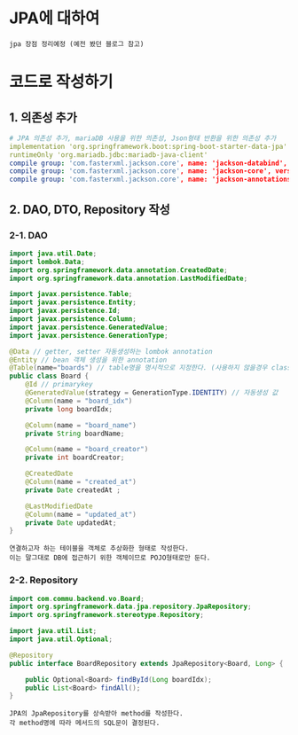 # JPA에 대하여

	jpa 장점 정리예정 (예전 봤던 블로그 참고)


# 코드로 작성하기
## 1. 의존성 추가

```yaml
# JPA 의존성 추가, mariaDB 사용을 위한 의존성, Json형태 반환을 위한 의존성 추가
implementation 'org.springframework.boot:spring-boot-starter-data-jpa'
runtimeOnly 'org.mariadb.jdbc:mariadb-java-client'
compile group: 'com.fasterxml.jackson.core', name: 'jackson-databind', version: '2.11.3'
compile group: 'com.fasterxml.jackson.core', name: 'jackson-core', version: '2.11.3'
compile group: 'com.fasterxml.jackson.core', name: 'jackson-annotations', version: '2.11.3'
```



## 2. DAO, DTO, Repository 작성

### 2-1. DAO

```java
import java.util.Date;
import lombok.Data;
import org.springframework.data.annotation.CreatedDate;
import org.springframework.data.annotation.LastModifiedDate;

import javax.persistence.Table;
import javax.persistence.Entity;
import javax.persistence.Id;
import javax.persistence.Column;
import javax.persistence.GeneratedValue;
import javax.persistence.GenerationType;

@Data // getter, setter 자동생성하는 lombok annotation
@Entity // bean 객체 생성을 위한 annotation
@Table(name="boards") // table명을 명시적으로 지정한다. (사용하지 않을경우 class명을 table명으로 인식)
public class Board {
	@Id // primarykey
	@GeneratedValue(strategy = GenerationType.IDENTITY) // 자동생성 값
	@Column(name = "board_idx")
	private long boardIdx;

	@Column(name = "board_name")
	private String boardName;

	@Column(name = "board_creator")
	private int boardCreator;

	@CreatedDate
	@Column(name = "created_at")
	private Date createdAt ;

	@LastModifiedDate
	@Column(name = "updated_at")
	private Date updatedAt;
}
```

	연결하고자 하는 테이블을 객체로 추상화한 형태로 작성한다.
	이는 말그대로 DB에 접근하기 위한 객체이므로 POJO형태로만 둔다.



### 2-2. Repository

```java
import com.commu.backend.vo.Board;
import org.springframework.data.jpa.repository.JpaRepository;
import org.springframework.stereotype.Repository;

import java.util.List;
import java.util.Optional;

@Repository
public interface BoardRepository extends JpaRepository<Board, Long> {

    public Optional<Board> findById(Long boardIdx);
    public List<Board> findAll();
}
```


	JPA의 JpaRepository를 상속받아 method를 작성한다.
	각 method명에 따라 메서드의 SQL문이 결정된다.